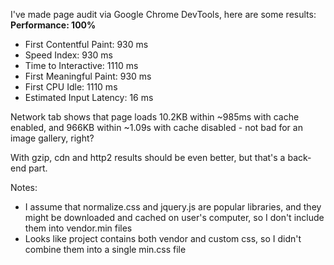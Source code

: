 I've made page audit via Google Chrome DevTools, here are some results:
**Performance: 100%**
 - First Contentful Paint: 930 ms 
 - Speed Index: 930 ms 
 - Time to Interactive: 1110 ms 
 - First Meaningful Paint: 930 ms 
 - First CPU Idle: 1110 ms 
 - Estimated Input Latency: 16 ms

Network tab shows that page loads 10.2KB within ~985ms with cache enabled, and 966KB within ~1.09s with cache disabled - not bad for an image gallery, right? 

With gzip, cdn and http2 results should be even better, but that's a back-end part.

Notes:
- I assume that normalize.css and jquery.js are popular libraries, and they might be downloaded and cached on user's computer, so I don't include them into vendor.min files
- Looks like project contains both vendor and custom css, so I didn't combine them into a single min.css file